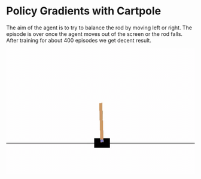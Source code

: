 # Policy Gradients with Cartpole

The aim of the agent is to try to balance the rod by moving left or right. The episode is over once the agent moves out of the screen or the rod falls. After training for about 400 episodes we get decent result. 

![Animation.gif](./Cartpole.gif)
